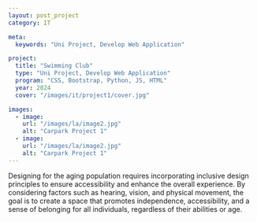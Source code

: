 ```yaml
---
layout: post_project
category: IT

meta:
  keywords: "Uni Project, Develop Web Application"

project:
  title: "Swimming Club"
  type: "Uni Project, Develop Web Application"
  program: "CSS, Bootstrap, Python, JS, HTML"
  year: 2024
  cover: "/images/it/project1/cover.jpg"

images:
  - image:
    url: "/images/la/image2.jpg"
    alt: "Carpark Project 1"
  - image:
    url: "/images/la/image2.jpg"
    alt: "Carpark Project 1"
---
```

<p>Designing for the aging population requires incorporating inclusive design principles to ensure accessibility and enhance the overall experience. By considering factors such as hearing, vision, and physical movement, the goal is to create a space that promotes independence, accessibility, and a sense of belonging for all individuals, regardless of their abilities or age.</p>
